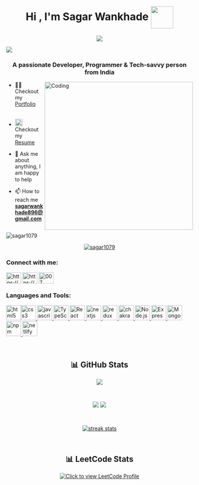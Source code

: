 <h1 align="center">Hi , I'm Sagar Wankhade <a href="#"><img width="60" height="60" align="center"
   src="https://media.tenor.com/fFWcjOYqpWMAAAAM/jasgagger-jason.gif"></a> </h1>

<p align="center">
   <a href="#">
<img src="https://readme-typing-svg.herokuapp.com?size=26&duration=2500&lines=Software+Engineer;fullstack+developer">
</a>
</p>
<a href="#">
<img src="https://blog.postman.com/wp-content/uploads/2019/01/platform.png"></a>

<h3 align="center">A passionate Developer, Programmer & Tech-savvy person from India</h3>

<img align="right" alt="Coding" width="400"
src="https://i.pinimg.com/originals/5a/ab/23/5aab239aeaf861b629f3eac134d6bf74.gif">



<!-- Portfolio -->
- 👨‍💻 Checkout my [Portfolio](https://sagar1079.github.io) &nbsp; <img width="15"
src="https://i.gifer.com/origin/b3/b34dc1592ae8556da933835c0d532738_w200.webp">


<!-- Resume -->
- <img width="20"
src="https://user-images.githubusercontent.com/66555692/190847273-1a125e30-6bb9-4221-916f-47ef6d774f58.png"> Checkout
my [Resume](https://drive.google.com/file/d/1fNp6Hs_BnTyJ8irjtbHlPhkTkV_qJxzC/view?usp=sharing)&nbsp; <img width="15"
src="https://i.gifer.com/origin/b3/b34dc1592ae8556da933835c0d532738_w200.webp">





- 💬 Ask me about anything, I am happy to help <img width="15"
src="https://i.gifer.com/origin/b3/b34dc1592ae8556da933835c0d532738_w200.webp">
- 📫 How to reach me **sagarwankhade896@gmail.com** <img width="15"
src="https://i.gifer.com/origin/b3/b34dc1592ae8556da933835c0d532738_w200.webp">

<p align="left"> <img src="https://komarev.com/ghpvc/?username=sagar1079&label=Profile%20views&color=0e75b6&style=flat"
   alt="sagar1079" /> </p>

<p align="center"> <a href="#"><img src="https://github-profile-trophy.vercel.app/?username=sagar1079&theme=algolia"
   alt="sagar1079" /></a> </p>

<h3 align="left">Connect with me:</h3>
<p align="left">
<a href="https://www.linkedin.com/in/Sagar1079/" target="_blank"><img align="center"
      src="https://raw.githubusercontent.com/rahuldkjain/github-profile-readme-generator/master/src/images/icons/Social/linked-in-alt.svg"
      alt="https://www.linkedin.com/in/Sagar1079/" height="30" width="40" /></a>
<a href="https://instagram.com/sagar_dev555" target="_blank"><img align="center"
      src="https://raw.githubusercontent.com/rahuldkjain/github-profile-readme-generator/master/src/images/icons/Social/instagram.svg"
      alt="https://www.instagram.com" height="30" width="40" /></a>
<a href="https://www.leetcode.com/Sagar1079" target="_blank"><img align="center"
      src="https://raw.githubusercontent.com/rahuldkjain/github-profile-readme-generator/master/src/images/icons/Social/leet-code.svg"
      alt="007" height="30" width="40" /></a>
</p>

<h3 align="left">Languages and Tools:</h3>
<p align="left">
   <a href="#">
<img src="https://user-images.githubusercontent.com/25181517/192158954-f88b5814-d510-4564-b285-dff7d6400dad.png"
   alt="html5" width="40" height="40" /><img
   src="https://user-images.githubusercontent.com/25181517/183898674-75a4a1b1-f960-4ea9-abcb-637170a00a75.png"
   alt="css3" width="40" height="40" />
<img src="https://user-images.githubusercontent.com/25181517/117447155-6a868a00-af3d-11eb-9cfe-245df15c9f3f.png"
   alt="javascript" width="40" height="40" />
<img src="https://profilinator.rishav.dev/skills-assets/typescript-original.svg" alt="TypeScript" width="40"
   height="40" />
<img src="https://profilinator.rishav.dev/skills-assets/react-original-wordmark.svg" alt="React" width="40"
   height="40" />
<img src="https://www.rlogical.com/wp-content/uploads/2021/08/Rlogical-Blog-Images-thumbnail.png" alt="nextjs"
   width="40" height="40" />
<img src="https://user-images.githubusercontent.com/25181517/187896150-cc1dcb12-d490-445c-8e4d-1275cd2388d6.png"
   alt="redux" width="40" height="40" />
<img src="https://user-images.githubusercontent.com/25181517/190887639-d0ba4ec9-ddbe-45dd-bea1-4db83846503e.png"
   alt="chakra" width="40" height="40" />
<img src="https://profilinator.rishav.dev/skills-assets/nodejs-original-wordmark.svg" alt="Node.js" width="40"
   height="40" />
<img src="https://skillshack.blob.core.windows.net/uploads/express.webp" alt="Express.js" width="40" height="40" />
<img src="https://profilinator.rishav.dev/skills-assets/mongodb-original-wordmark.svg" alt="MongoDB" width="40"
   height="40" />
<img src="https://user-images.githubusercontent.com/25181517/121401671-49102800-c959-11eb-9f6f-74d49a5e1774.png"
   alt="npm" width="40" height="40" />

<img src="https://skillicons.dev/icons?i=netlify" alt="netlify" width="40" height="40" />
</a>
</p>
<br />

<h2 align="center"> 📊 GitHub Stats</h2>
<p align="center">
   <a href="#">
<img
   src="http://github-profile-summary-cards.vercel.app/api/cards/profile-details?username=sagar1079&theme=solarized_dark">
</a>
</p>
<br />
<p align="center">
   <a href="#">
<img
   src="http://github-profile-summary-cards.vercel.app/api/cards/most-commit-language?username=sagar1079&theme=solarized_dark"></a>
   <a href="#"><img src="http://github-profile-summary-cards.vercel.app/api/cards/stats?username=sagar1079&theme=solarized_dark"></a>

</p>
<br />
<p align="center">
   <a href="#">
<img alt="streak stats"
   src="https://github-readme-streak-stats.herokuapp.com/?user=sagar1079&theme=nord"></a>
</p>
<br />
<h2 align="center">📊 LeetCode Stats</h2>
<p align="center">
<a href="https://www.leetcode.com/GitAddSagar" target="_blank"><img title="Click to view LeetCode Profile"
      align="center" src="https://leetcard.jacoblin.cool/GitAddSagar?theme=nord" /></a>
</p>

